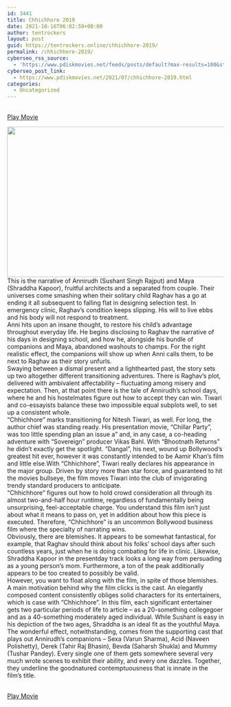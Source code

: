 ```yaml
---
id: 3441
title: Chhichhore 2019
date: 2021-10-16T06:02:59+00:00
author: tentrockers
layout: post
guid: https://tentrockers.online/chhichhore-2019/
permalink: /chhichhore-2019/
cyberseo_rss_source:
  - 'https://www.pdiskmovies.net/feeds/posts/default?max-results=100&start-index=1201'
cyberseo_post_link:
  - https://www.pdiskmovies.net/2021/07/chhichhore-2019.html
categories:
  - Uncategorized
---
```

<a href="https://kuklink.com/1/bnYyZ2U5MDAzZnRx" onclick="window.open('https://kuklink.com/1/bnYyZ2U5MDAzZnRx','popup','width=600,height=600'); return false;" target="popup" rel="noopener"><br /> Play Movie<br /> </a>

<div class="separator">
  <a href="https://www.pdiskmovies.net/2021/07/j" target><img loading="lazy" border="0" data-original-height="542" data-original-width="989" height="350" src="https://1.bp.blogspot.com/-4pYqYhQmpMg/YO7StF0YOZI/AAAAAAAAZBE/deRL4HbIvdQh71uxlxUR3rF7nbZgM4yPACLcBGAsYHQ/w640-h350/Chhichhore_2019.webp" width="640" /></a>
</div>

<div>
  <div>
    <span>This is the narrative of Annirudh (Sushant Singh Rajput) and Maya (Shraddha Kapoor), fruitful architects and a separated from couple. Their universes come smashing when their solitary child Raghav has a go at ending it all subsequent to falling flat in designing selection test. In emergency clinic, Raghav&#8217;s condition keeps slipping. His will to live ebbs and his body will not respond to treatment.&nbsp;</span>
  </div>
  
  <div>
    <span>Anni hits upon an insane thought, to restore his child&#8217;s advantage throughout everyday life. He begins disclosing to Raghav the narrative of his days in designing school, and how he, alongside his bundle of companions and Maya, abandoned washouts to champs. For the right realistic effect, the companions will show up when Anni calls them, to be next to Raghav as their story unfurls.&nbsp;</span>
  </div>
  
  <div>
    <span>Swaying between a dismal present and a lighthearted past, the story sets up two altogether different transitioning adventures. There is Raghav&#8217;s plot, delivered with ambivalent affectability &#8211; fluctuating among misery and expectation. Then, at that point there is the tale of Annirudh&#8217;s school days, where he and his hostelmates figure out how to accept they can win. Tiwari and co-essayists balance these two impossible equal subplots well, to set up a consistent whole.&nbsp;</span>
  </div>
  
  <div>
    <span>&#8220;Chhichhore&#8221; marks transitioning for Nitesh Tiwari, as well. For long, the author chief was standing ready. His presentation movie, &#8220;Chillar Party&#8221;, was too little spending plan an issue a&#8221; and, in any case, a co-heading adventure with &#8220;Sovereign&#8221; producer Vikas Bahl. With &#8220;Bhootnath Returns&#8221; he didn&#8217;t exactly get the spotlight. &#8220;Dangal&#8221;, his next, wound up Bollywood&#8217;s greatest hit ever, however it was constantly intended to be Aamir Khan&#8217;s film and little else.With &#8220;Chhichhore&#8221;, Tiwari really declares his appearance in the major group. Driven by story more than star force, and guaranteed to hit the movies bullseye, the film moves Tiwari into the club of invigorating trendy standard producers to anticipate.&nbsp;</span>
  </div>
  
  <div>
    <span>&#8220;Chhichhore&#8221; figures out how to hold crowd consideration all through its almost two-and-half hour runtime, regardless of fundamentally being unsurprising, feel-acceptable charge. You understand this film isn&#8217;t just about what it means to pass on, yet in addition about how this piece is executed. Therefore, &#8220;Chhichhore&#8221; is an uncommon Bollywood business film where the specialty of narrating wins.&nbsp;</span>
  </div>
  
  <div>
    <span>Obviously, there are blemishes. It appears to be somewhat fantastical, for example, that Raghav should think about his folks&#8217; school days after such countless years, just when he is doing combating for life in clinic. Likewise, Shraddha Kapoor in the presentday track looks a long way from persuading as a young person&#8217;s mom. Furthermore, a ton of the peak additionally appears to be too created to possibly be valid.&nbsp;</span>
  </div>
  
  <div>
    <span>However, you want to float along with the film, in spite of those blemishes.&nbsp;</span>
  </div>
  
  <div>
    <span>A main motivation behind why the film clicks is the cast. An elegantly composed content consistently obliges solid characters for its entertainers, which is case with &#8220;Chhichhore&#8221;. In this film, each significant entertainer gets two particular periods of life to article &#8211; as a 20-something collegegoer and as a 40-something moderately aged individual. While Sushant is easy in his depiction of the two ages, Shraddha is an ideal fit as the youthful Maya.&nbsp;</span>
  </div>
  
  <div>
    <span>The wonderful effect, notwithstanding, comes from the supporting cast that plays out Annirudh&#8217;s companions &#8211; Sexa (Varun Sharma), Acid (Naveen Polishetty), Derek (Tahir Raj Bhasin), Bevda (Saharsh Shukla) and Mummy (Tushar Pandey). Every single one of them gets somewhere several very much wrote scenes to exhibit their ability, and every one dazzles. Together, they underline the goodnatured contemptuousness that is innate in the film&#8217;s title.</span>
  </div>
</div>

<a href="https://kuklink.com/1/bnYyZ2U5MDAzZnRx" onclick="window.open('https://kuklink.com/1/bnYyZ2U5MDAzZnRx','popup','width=600,height=600'); return false;" target="popup" rel="noopener"><br /> Play Movie<br /> </a>
